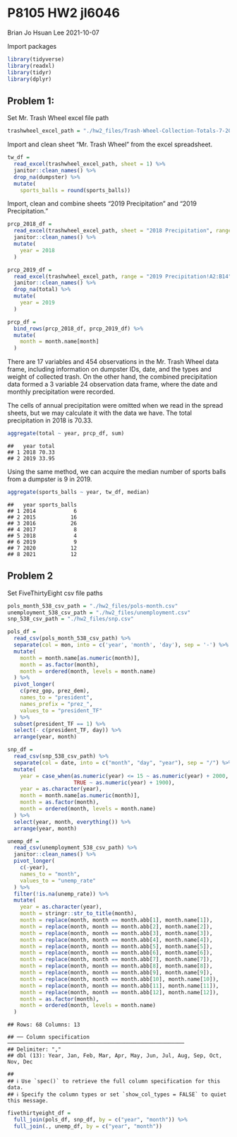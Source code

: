 P8105 HW2 jl6046
================
Brian Jo Hsuan Lee
2021-10-07

Import packages

``` r
library(tidyverse)
library(readxl)
library(tidyr)
library(dplyr)
```

## Problem 1:

Set Mr. Trash Wheel excel file path

``` r
trashwheel_excel_path = "./hw2_files/Trash-Wheel-Collection-Totals-7-2020-2.xlsx"
```

Import and clean sheet “Mr. Trash Wheel” from the excel spreadsheet.

``` r
tw_df = 
  read_excel(trashwheel_excel_path, sheet = 1) %>%
  janitor::clean_names() %>%
  drop_na(dumpster) %>%
  mutate(
    sports_balls = round(sports_balls))
```

Import, clean and combine sheets “2019 Precipitation” and “2019
Precipitation.”

``` r
prcp_2018_df = 
  read_excel(trashwheel_excel_path, sheet = "2018 Precipitation", range = "A2:B14") %>%
  janitor::clean_names() %>%
  mutate(
    year = 2018
  )

prcp_2019_df = 
  read_excel(trashwheel_excel_path, range = "2019 Precipitation!A2:B14") %>%
  janitor::clean_names() %>%
  drop_na(total) %>%
  mutate(
    year = 2019
  )

prcp_df =
  bind_rows(prcp_2018_df, prcp_2019_df) %>%
  mutate(
    month = month.name[month]
  )
```

There are 17 variables and 454 observations in the Mr. Trash Wheel data
frame, including information on dumpster IDs, date, and the types and
weight of collected trash. On the other hand, the combined precipitation
data formed a 3 variable 24 observation data frame, where the date and
monthly precipitation were recorded.

The cells of annual precipitation were omitted when we read in the
spread sheets, but we may calculate it with the data we have. The total
precipitation in 2018 is 70.33.

``` r
aggregate(total ~ year, prcp_df, sum)
```

    ##   year total
    ## 1 2018 70.33
    ## 2 2019 33.95

Using the same method, we can acquire the median number of sports balls
from a dumpster is 9 in 2019.

``` r
aggregate(sports_balls ~ year, tw_df, median)
```

    ##   year sports_balls
    ## 1 2014            6
    ## 2 2015           16
    ## 3 2016           26
    ## 4 2017            8
    ## 5 2018            4
    ## 6 2019            9
    ## 7 2020           12
    ## 8 2021           12

## Problem 2

Set FiveThirtyEight csv file paths

``` r
pols_month_538_csv_path = "./hw2_files/pols-month.csv"
unemployment_538_csv_path = "./hw2_files/unemployment.csv"
snp_538_csv_path = "./hw2_files/snp.csv"
```

``` r
pols_df = 
  read_csv(pols_month_538_csv_path) %>% 
  separate(col = mon, into = c('year', 'month', 'day'), sep = '-') %>% 
  mutate(
    month = month.name[as.numeric(month)],
    month = as.factor(month),
    month = ordered(month, levels = month.name)
  ) %>%
  pivot_longer(
    c(prez_gop, prez_dem),
    names_to = "president",
    names_prefix = "prez_",
    values_to = "president_TF"
  ) %>% 
  subset(president_TF == 1) %>% 
  select(- c(president_TF, day)) %>% 
  arrange(year, month)
```

``` r
snp_df = 
  read_csv(snp_538_csv_path) %>% 
  separate(col = date, into = c("month", "day", "year"), sep = "/") %>% 
  mutate(
    year = case_when(as.numeric(year) <= 15 ~ as.numeric(year) + 2000,
                     TRUE ~ as.numeric(year) + 1900), 
    year = as.character(year),
    month = month.name[as.numeric(month)],
    month = as.factor(month),
    month = ordered(month, levels = month.name)
  ) %>% 
  select(year, month, everything()) %>% 
  arrange(year, month)
```

``` r
unemp_df = 
  read_csv(unemployment_538_csv_path) %>%
  janitor::clean_names() %>% 
  pivot_longer(
    c(-year),
    names_to = "month",
    values_to = "unemp_rate"
  ) %>% 
  filter(!is.na(unemp_rate)) %>% 
  mutate(
    year = as.character(year),
    month = stringr::str_to_title(month),
    month = replace(month, month == month.abb[1], month.name[1]), 
    month = replace(month, month == month.abb[2], month.name[2]), 
    month = replace(month, month == month.abb[3], month.name[3]),
    month = replace(month, month == month.abb[4], month.name[4]), 
    month = replace(month, month == month.abb[5], month.name[5]), 
    month = replace(month, month == month.abb[6], month.name[6]),
    month = replace(month, month == month.abb[7], month.name[7]), 
    month = replace(month, month == month.abb[8], month.name[8]), 
    month = replace(month, month == month.abb[9], month.name[9]),
    month = replace(month, month == month.abb[10], month.name[10]), 
    month = replace(month, month == month.abb[11], month.name[11]), 
    month = replace(month, month == month.abb[12], month.name[12]),
    month = as.factor(month),
    month = ordered(month, levels = month.name)
  )
```

    ## Rows: 68 Columns: 13

    ## ── Column specification ────────────────────────────────────────────────────────
    ## Delimiter: ","
    ## dbl (13): Year, Jan, Feb, Mar, Apr, May, Jun, Jul, Aug, Sep, Oct, Nov, Dec

    ## 
    ## ℹ Use `spec()` to retrieve the full column specification for this data.
    ## ℹ Specify the column types or set `show_col_types = FALSE` to quiet this message.

``` r
fivethirtyeight_df =
  full_join(pols_df, snp_df, by = c("year", "month")) %>%
  full_join(., unemp_df, by = c("year", "month"))
```
